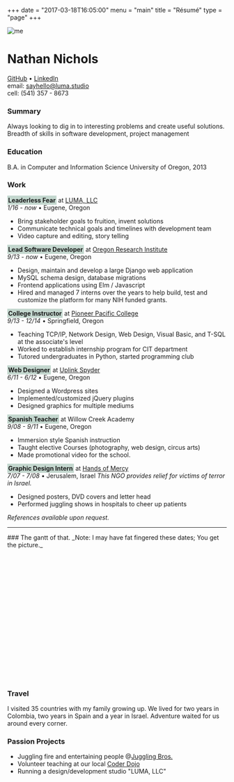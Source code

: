 +++
date = "2017-03-18T16:05:00"
menu = "main"
title = "Résumé"
type = "page"
+++

<style>

#content > h1{display:none;} #sub-header{display:none;}

strong {background:#C3D7CE;padding:2px;}

</style>

![me](img/me.jpg)

# Nathan Nichols
<a href="https://github.com/nqthqn">GitHub</a> •
<a href="https://www.linkedin.com/in/nathan-nichols-479779121">LinkedIn</a> <br>
email: sayhello@luma.studio <br>
cell: (541) 357 - 8673 <br>

### Summary

Always looking to dig in to interesting problems and create useful solutions. Breadth of skills in software development, project management

### Education

B.A. in Computer and Information Science
University of Oregon, 2013


### Work
**Leaderless Fear** at [LUMA, LLC](http://luma.studio/) <br>
_1/16 - now_ • Eugene, Oregon

 - Bring stakeholder goals to fruition, invent solutions
 - Communicate technical goals and timelines with development team
 - Video capture and editing, story telling

**Lead Software Developer** at [Oregon Research Institute](http://ori.org/) <br>
_9/13 - now_ • Eugene, Oregon

 - Design, maintain and develop a large Django web application
 - MySQL schema design, database migrations
 - Frontend applications using Elm / Javascript
 - Hired and managed 7 interns over the years to help build, test and customize the platform for many NIH funded grants.

**College Instructor** at [Pioneer Pacific College](http://www.pioneerpacific.edu/) <br>
_9/13 - 12/14_ • Springfield, Oregon

 - Teaching TCP/IP, Network Design, Web Design, Visual Basic, and T-SQL at the associate's level
 - Worked to establish internship program for CIT department
 - Tutored undergraduates in Python, started programming club

**Web Designer** at [Uplink Spyder](http://uplinkspyder.com/) <br>
_6/11 - 6/12_ • Eugene, Oregon

 - Designed a Wordpress sites
 - Implemented/customized jQuery plugins
 - Designed graphics for multiple mediums

**Spanish Teacher** at Willow Creek Academy <br>
_9/08 - 9/11_ • Eugene, Oregon

 - Immersion style Spanish instruction
 - Taught elective Courses (photography, web design, circus arts)
 - Made promotional video for the school.

**Graphic Design Intern** at [Hands of Mercy](http://www.israel-handsofmercy.org/) <br>
_7/07 - 7/08_ • Jerusalem, Israel
*This NGO provides relief for victims of terror in Israel.*

 - Designed posters, DVD covers and letter head
 - Performed juggling shows in hospitals to cheer up patients

_References available upon request._

<hr>
### The gantt of that.
_Note: I may have fat fingered these dates; You get the picture._

<script type="text/javascript" src="https://www.gstatic.com/charts/loader.js"></script>
<script type="text/javascript">
google.charts.load("current", {packages:["timeline"]});
google.charts.setOnLoadCallback(drawChart);
function drawChart() {
var container = document.getElementById('workhistory');
var chart = new google.visualization.Timeline(container);
var dataTable = new google.visualization.DataTable();
dataTable.addColumn({ type: 'string', id: 'Type' });
dataTable.addColumn({ type: 'string', id: 'Name' });
dataTable.addColumn({ type: 'date', id: 'Start' });
dataTable.addColumn({ type: 'date', id: 'End' });

dataTable.addRows([

['Work','Graphic Designer',new Date(2007,7,1),new Date(2008,7,1) ],
['Work','Spanish Teacher',new Date(2008,9,1),new Date(2011,9,1) ],
['Work','Web Designer',new Date(2011,6,1),new Date(2012,6,1) ],
['Work','College Instructor',new Date(2013,9,1),new Date(2014,12,1) ],

['Work','Lead Software Developer',new Date(2013,9,1), new Date() ],
['Work','Luma Studio',new Date(2016,1,1), new Date() ],

['Location', 'Jerusalem, IL', new Date(2007,6,1),new Date(2008,7,3)],
['Location','Eugene, OR',new Date(2008,7,10),new Date() ],

['Education','Lane Community College',new Date(2008,8,1),new Date(2010,8,1)],
['Education','University of Oregon',new Date(2010,6,1),new Date(2013,6,12)],
]);

chart.draw(dataTable);
}

</script>

<!-- sorry if you don't have a modern browser. -->

<div onresize="chart.draw(dataTable);" id="workhistory" style="height:300px;margin:0 calc(55% - 50vw);"></div>


### Travel
I visited 35 countries with my family growing up. We lived for two years in Colombia, two years in Spain and a year in Israel. Adventure waited for us around every corner.

### Passion Projects

 - Juggling fire and entertaining people @[Juggling Bros.](http://jugglingbrothers.com/)
 - Volunteer teaching at our local [Coder Dojo](https://coderdojo.com/)
 - Running a design/development studio "LUMA, LLC"


<style>
.post-title{display:none;}
</style>
